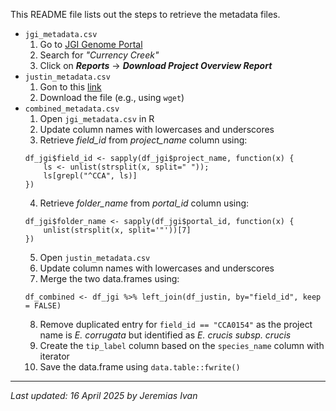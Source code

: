 This README file lists out the steps to retrieve the metadata files.
- `jgi_metadata.csv`
    1. Go to <a href="https://genome.jgi.doe.gov/portal/">JGI Genome Portal</a>
    2. Search for <i>"Currency Creek"</i>
    3. Click on <b><i>Reports</i></b> -> <b><i>Download Project Overview Report</i></b>
- `justin_metadata.csv`
    1. Gon to this <a href="https://raw.githubusercontent.com/borevitzlab/cca-eucs/master/metadata/CCATreesCombinedMetadata.csv">link</a>
    2. Download the file (e.g., using `wget`) 
- `combined_metadata.csv`
    1. Open `jgi_metadata.csv` in R
    2. Update column names with lowercases and underscores
    3. Retrieve <i>field_id</i> from <i>project_name</i> column using:
    ```
    df_jgi$field_id <- sapply(df_jgi$project_name, function(x) {
        ls <- unlist(strsplit(x, split=" "));
        ls[grepl("^CCA", ls)]
    })
    ```
    4. Retrieve <i>folder_name</i> from <i>portal_id</i> column using:
    ```
    df_jgi$folder_name <- sapply(df_jgi$portal_id, function(x) {
        unlist(strsplit(x, split='"'))[7]
    })
    ```
    5. Open `justin_metadata.csv`
    6. Update column names with lowercases and underscores
    7. Merge the two data.frames using:
    ```
    df_combined <- df_jgi %>% left_join(df_justin, by="field_id", keep = FALSE)
    ```
    8. Remove duplicated entry for `field_id == "CCA0154"` as the project name is <i>E. corrugata</i> but identified as <i>E. crucis subsp. crucis</i>
    9. Create the `tip_label` column based on the `species_name` column with iterator
    10. Save the data.frame using `data.table::fwrite()`

---
<i>Last updated: 16 April 2025 by Jeremias Ivan</i>